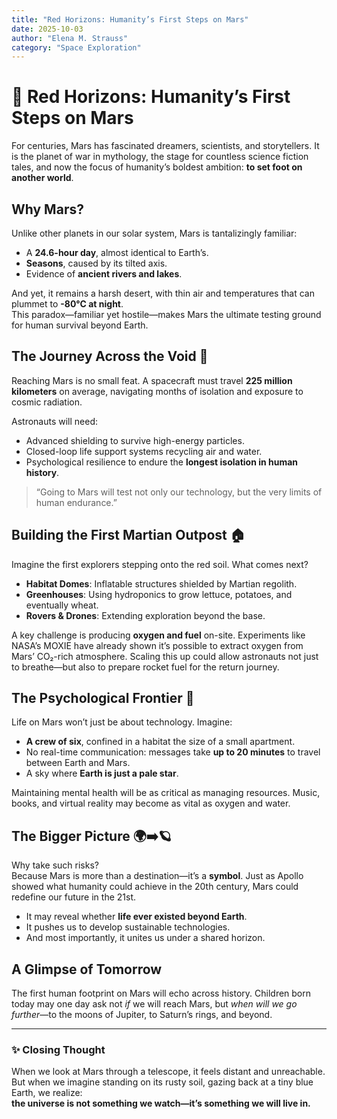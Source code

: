 ```yaml
---
title: "Red Horizons: Humanity’s First Steps on Mars"
date: 2025-10-03
author: "Elena M. Strauss"
category: "Space Exploration"
---
```


# 🚀 Red Horizons: Humanity’s First Steps on Mars

For centuries, Mars has fascinated dreamers, scientists, and storytellers. It is the planet of war in mythology, the stage for countless science fiction tales, and now the focus of humanity’s boldest ambition: **to set foot on another world**.

## Why Mars?

Unlike other planets in our solar system, Mars is tantalizingly familiar:

- A **24.6-hour day**, almost identical to Earth’s.  
- **Seasons**, caused by its tilted axis.  
- Evidence of **ancient rivers and lakes**.  

And yet, it remains a harsh desert, with thin air and temperatures that can plummet to **-80°C at night**.  
This paradox—familiar yet hostile—makes Mars the ultimate testing ground for human survival beyond Earth.

## The Journey Across the Void 🌌

Reaching Mars is no small feat. A spacecraft must travel **225 million kilometers** on average, navigating months of isolation and exposure to cosmic radiation.  

Astronauts will need:

- Advanced shielding to survive high-energy particles.  
- Closed-loop life support systems recycling air and water.  
- Psychological resilience to endure the **longest isolation in human history**.

> “Going to Mars will test not only our technology, but the very limits of human endurance.”

## Building the First Martian Outpost 🏠

Imagine the first explorers stepping onto the red soil. What comes next?

- **Habitat Domes**: Inflatable structures shielded by Martian regolith.  
- **Greenhouses**: Using hydroponics to grow lettuce, potatoes, and eventually wheat.  
- **Rovers & Drones**: Extending exploration beyond the base.  

A key challenge is producing **oxygen and fuel** on-site. Experiments like NASA’s MOXIE have already shown it’s possible to extract oxygen from Mars’ CO₂-rich atmosphere. Scaling this up could allow astronauts not just to breathe—but also to prepare rocket fuel for the return journey.

## The Psychological Frontier 🧠

Life on Mars won’t just be about technology. Imagine:

- **A crew of six**, confined in a habitat the size of a small apartment.  
- No real-time communication: messages take **up to 20 minutes** to travel between Earth and Mars.  
- A sky where **Earth is just a pale star**.

Maintaining mental health will be as critical as managing resources. Music, books, and virtual reality may become as vital as oxygen and water.

## The Bigger Picture 🌍➡️🪐

Why take such risks?  
Because Mars is more than a destination—it’s a **symbol**. Just as Apollo showed what humanity could achieve in the 20th century, Mars could redefine our future in the 21st.

- It may reveal whether **life ever existed beyond Earth**.  
- It pushes us to develop sustainable technologies.  
- And most importantly, it unites us under a shared horizon.

## A Glimpse of Tomorrow

The first human footprint on Mars will echo across history. Children born today may one day ask not *if* we will reach Mars, but *when will we go further*—to the moons of Jupiter, to Saturn’s rings, and beyond.

---

### ✨ Closing Thought

When we look at Mars through a telescope, it feels distant and unreachable. But when we imagine standing on its rusty soil, gazing back at a tiny blue Earth, we realize:  
**the universe is not something we watch—it’s something we will live in.**
